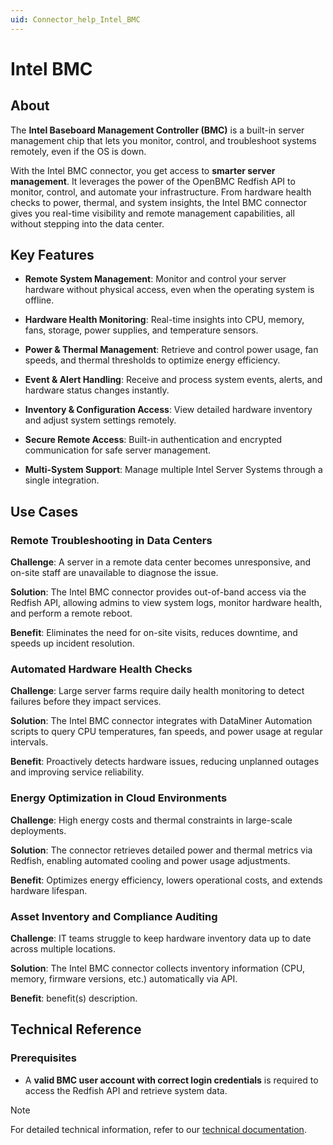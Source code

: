 ```yaml
---
uid: Connector_help_Intel_BMC
---
```


# Intel BMC

## About

The **Intel Baseboard Management Controller (BMC)** is a built-in server management chip that lets you monitor, control, and troubleshoot systems remotely, even if the OS is down.

With the Intel BMC connector, you get access to **smarter server management**. It leverages the power of the OpenBMC Redfish API to monitor, control, and automate your infrastructure. From hardware health checks to power, thermal, and system insights, the Intel BMC connector gives you real-time visibility and remote management capabilities, all without stepping into the data center.

## Key Features

- **Remote System Management**: Monitor and control your server hardware without physical access, even when the operating system is offline.

- **Hardware Health Monitoring**: Real-time insights into CPU, memory, fans, storage, power supplies, and temperature sensors.

- **Power & Thermal Management**: Retrieve and control power usage, fan speeds, and thermal thresholds to optimize energy efficiency.

- **Event & Alert Handling**: Receive and process system events, alerts, and hardware status changes instantly.

- **Inventory & Configuration Access**: View detailed hardware inventory and adjust system settings remotely.

- **Secure Remote Access**: Built-in authentication and encrypted communication for safe server management.

- **Multi-System Support**: Manage multiple Intel Server Systems through a single integration.

## Use Cases

### Remote Troubleshooting in Data Centers

**Challenge**: A server in a remote data center becomes unresponsive, and on-site staff are unavailable to diagnose the issue.

**Solution**: The Intel BMC connector provides out-of-band access via the Redfish API, allowing admins to view system logs, monitor hardware health, and perform a remote reboot.

**Benefit**: Eliminates the need for on-site visits, reduces downtime, and speeds up incident resolution.

### Automated Hardware Health Checks

**Challenge**: Large server farms require daily health monitoring to detect failures before they impact services.

**Solution**: The Intel BMC connector integrates with DataMiner Automation scripts to query CPU temperatures, fan speeds, and power usage at regular intervals.

**Benefit**: Proactively detects hardware issues, reducing unplanned outages and improving service reliability.

### Energy Optimization in Cloud Environments

**Challenge**: High energy costs and thermal constraints in large-scale deployments.

**Solution**: The connector retrieves detailed power and thermal metrics via Redfish, enabling automated cooling and power usage adjustments.

**Benefit**: Optimizes energy efficiency, lowers operational costs, and extends hardware lifespan.

### Asset Inventory and Compliance Auditing

**Challenge**: IT teams struggle to keep hardware inventory data up to date across multiple locations.

**Solution**: The Intel BMC connector collects inventory information (CPU, memory, firmware versions, etc.) automatically via API.

**Benefit**: benefit(s) description.

## Technical Reference

### Prerequisites

- A **valid BMC user account with correct login credentials** is required to access the Redfish API and retrieve system data.

> [!NOTE]
> For detailed technical information, refer to our [technical documentation](xref:Connector_help_Intel_BMC_Technical).
